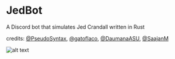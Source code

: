 # JedBot

A Discord bot that simulates Jed Crandall written in Rust

credits: [@PseudoSyntax](https://github.com/PseudoSyntax), [@gatoflaco](https://github.com/gatoflaco), [@DaumanaASU](https://github.com/DaumanaASU), [@SaajanM](https://github.com/SaajanM)

![alt text](https://github.com/Glowstick0017/JedBot/blob/master/jed.png?raw=true)
